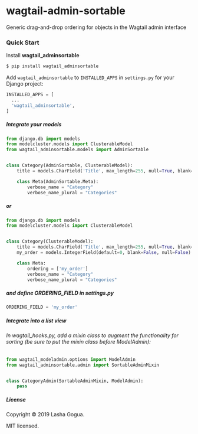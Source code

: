 # wagtail-admin-sortable
Generic drag-and-drop ordering for objects in the Wagtail admin interface

### Quick Start

Install **wagtail_adminsortable**

```bash
$ pip install wagtail_adminsortable

```    

Add ``wagtail_adminsortable`` to ``INSTALLED_APPS`` in ``settings.py`` for your Django project:

```python
INSTALLED_APPS = [
  ...
  'wagtail_adminsortable',
]

```


##### Integrate your models

```python
from django.db import models
from modelcluster.models import ClusterableModel
from wagtail_adminsortable.models import AdminSortable


class Category(AdminSortable, ClusterableModel):
    title = models.CharField('Title', max_length=255, null=True, blank=True)

    class Meta(AdminSortable.Meta):
        verbose_name = "Category"
        verbose_name_plural = "Categories"
```

##### or 

```python
from django.db import models
from modelcluster.models import ClusterableModel


class Category(ClusterableModel):
    title = models.CharField('Title', max_length=255, null=True, blank=True)
    my_order = models.IntegerField(default=0, blank=False, null=False)

    class Meta:
        ordering = ['my_order']
        verbose_name = "Category"
        verbose_name_plural = "Categories"
```

##### and define ORDERING_FIELD in settings.py

```python
ORDERING_FIELD = 'my_order'
```

##### Integrate into a list view

###### In wagtail_hooks.py, add a mixin class to augment the functionality for sorting (be sure to put the mixin class before ModelAdmin):

```python
from wagtail_modeladmin.options import ModelAdmin
from wagtail_adminsortable.admin import SortableAdminMixin


class CategoryAdmin(SortableAdminMixin, ModelAdmin):
    pass
```


##### License

Copyright &copy; 2019 Lasha Gogua.

MIT licensed.
